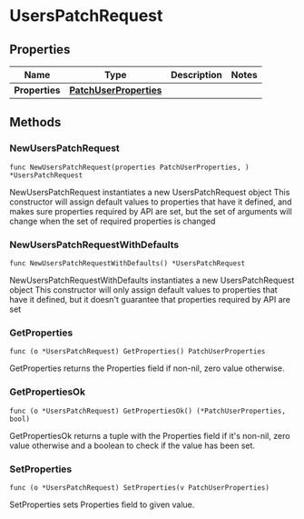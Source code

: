 # UsersPatchRequest

## Properties

|Name | Type | Description | Notes|
|------------ | ------------- | ------------- | -------------|
|**Properties** | [**PatchUserProperties**](PatchUserProperties.md) |  | |

## Methods

### NewUsersPatchRequest

`func NewUsersPatchRequest(properties PatchUserProperties, ) *UsersPatchRequest`

NewUsersPatchRequest instantiates a new UsersPatchRequest object
This constructor will assign default values to properties that have it defined,
and makes sure properties required by API are set, but the set of arguments
will change when the set of required properties is changed

### NewUsersPatchRequestWithDefaults

`func NewUsersPatchRequestWithDefaults() *UsersPatchRequest`

NewUsersPatchRequestWithDefaults instantiates a new UsersPatchRequest object
This constructor will only assign default values to properties that have it defined,
but it doesn't guarantee that properties required by API are set

### GetProperties

`func (o *UsersPatchRequest) GetProperties() PatchUserProperties`

GetProperties returns the Properties field if non-nil, zero value otherwise.

### GetPropertiesOk

`func (o *UsersPatchRequest) GetPropertiesOk() (*PatchUserProperties, bool)`

GetPropertiesOk returns a tuple with the Properties field if it's non-nil, zero value otherwise
and a boolean to check if the value has been set.

### SetProperties

`func (o *UsersPatchRequest) SetProperties(v PatchUserProperties)`

SetProperties sets Properties field to given value.




